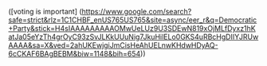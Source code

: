 ([voting is important] (https://www.google.com/search?safe=strict&rlz=1C1CHBF_enUS765US765&site=async/eer_r&q=Democratic+Party&stick=H4sIAAAAAAAAAOMwUeLUz9U3SDEwN819xOjMLfDyxz1hKatJa05eYzTh4grOyC93zSvJLKkUUuNig7JkuHilELo0GKS4uRBcHgDIIYJRUwAAAA&sa=X&ved=2ahUKEwjgiJmCisHeAhUELnwKHdwHDyAQ-6cCKAF6BAgBEBM&biw=1148&bih=654))

